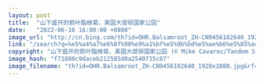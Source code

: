 ```yaml
---
layout: post
title:  "山下盛开的箭叶脂根菊，美国大提顿国家公园"
date:   "2022-06-16 16:00:00 +0800"
image_url: "http://cn.bing.com/th?id=OHR.Balsamroot_ZH-CN9456182640_1920x1080.jpg&rf=LaDigue_1920x1080.jpg&pid=hp"
link: "/search?q=%e5%a4%a7%e6%8f%90%e9%a1%bf%e5%9b%bd%e5%ae%b6%e5%85%ac%e5%9b%ad&form=hpcapt&mkt=zh-cn"
copyright: "山下盛开的箭叶脂根菊，美国大提顿国家公园 (© Mike Cavaroc/Tandem Stills + Motion)"
image_hash: "f71880c9daceb212585d0a2540715c87"
image_filename: "th?id=OHR.Balsamroot_ZH-CN9456182640_1920x1080.jpg&rf=LaDigue_1920x1080.jpg&pid=hp"
---
```

